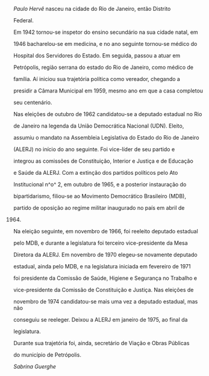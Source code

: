 

*Paulo Hervê* nasceu na cidade do Rio de Janeiro, então Distrito

Federal.



Em 1942 tornou-se inspetor do ensino secundário na sua cidade natal, em

1946 bacharelou-se em medicina, e no ano seguinte tornou-se médico do

Hospital dos Servidores do Estado. Em seguida, passou a atuar em

Petrópolis, região serrana do estado do Rio de Janeiro, como médico de

família. Aí iniciou sua trajetória política como vereador, chegando a

presidir a Câmara Municipal em 1959, mesmo ano em que a casa completou

seu centenário.



Nas eleições de outubro de 1962 candidatou-se a deputado estadual no Rio

de Janeiro na legenda da União Democrática Nacional (UDN). Eleito,

assumiu o mandato na Assembleia Legislativa do Estado do Rio de Janeiro

(ALERJ) no início do ano seguinte. Foi vice-líder de seu partido e

integrou as comissões de Constituição, Interior e Justiça e de Educação

e Saúde da ALERJ. Com a extinção dos partidos políticos pelo Ato

Institucional n^o^ 2, em outubro de 1965, e a posterior instauração do

bipartidarismo, filiou-se ao Movimento Democrático Brasileiro (MDB),

partido de oposição ao regime militar inaugurado no país em abril de

1964.



Na eleição seguinte, em novembro de 1966, foi reeleito deputado estadual

pelo MDB, e durante a legislatura foi terceiro vice-presidente da Mesa

Diretora da ALERJ. Em novembro de 1970 elegeu-se novamente deputado

estadual, ainda pelo MDB, e na legislatura iniciada em fevereiro de 1971

foi presidente da Comissão de Saúde, Higiene e Segurança no Trabalho e

vice-presidente da Comissão de Constituição e Justiça. Nas eleições de

novembro de 1974 candidatou-se mais uma vez a deputado estadual, mas não

conseguiu se reeleger. Deixou a ALERJ em janeiro de 1975, ao final da

legislatura.



Durante sua trajetória foi, ainda, secretário de Viação e Obras Públicas

do município de Petrópolis.



*Sabrina Guerghe*



